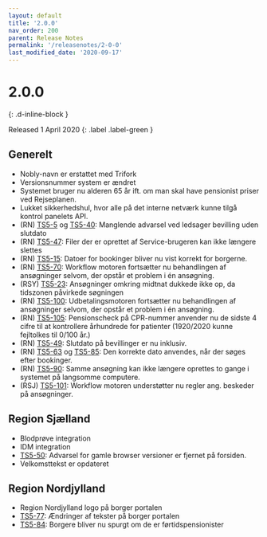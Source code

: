 ```yaml
---
layout: default
title: '2.0.0'
nav_order: 200
parent: Release Notes
permalink: '/releasenotes/2-0-0'
last_modified_date: '2020-09-17'
---
```


# 2.0.0
{: .d-inline-block }

Released 1 April 2020
{: .label .label-green }

## Generelt

- Nobly-navn er erstattet med Trifork
- Versionsnummer system er ændret
- Systemet bruger nu alderen 65 år ift. om man skal have pensionist priser ved Rejseplanen.
- Lukket sikkerhedshul, hvor alle på det interne netværk kunne tilgå kontrol panelets API.
- (RN) [TS5-5](https://sd.trifork.com/projects/TS5/queues/custom/95/TS5-5) og [TS5-40](https://sd.trifork.com/projects/TS5/queues/custom/95/TS5-40): Manglende advarsel ved ledsager bevilling uden slutdato
- (RN) [TS5-47](https://sd.trifork.com/projects/TS5/queues/custom/95/TS5-47): Filer der er oprettet af Service-brugeren kan ikke længere slettes
- (RN) [TS5-15](https://sd.trifork.com/projects/TS5/queues/custom/95/TS5-15): Datoer for bookinger bliver nu vist korrekt for borgerne.
- (RN) [TS5-70](https://sd.trifork.com/projects/TS5/queues/custom/95/TS5-70): Workflow motoren fortsætter nu behandlingen af ansøgninger selvom, der opstår et problem i én ansøgning.
- (RSY) [TS5-23](https://sd.trifork.com/projects/TS5/queues/custom/95/TS5-23): Ansøgninger omkring midtnat dukkede ikke op, da tidszonen påvirkede søgningen
- (RN) [TS5-100](https://sd.trifork.com/projects/TS5/queues/custom/95/TS5-100): Udbetalingsmotoren fortsætter nu behandlingen af ansøgninger selvom, der opstår et problem i én ansøgning.
- (RN) [TS5-105](https://sd.trifork.com/projects/TS5/queues/custom/95/TS5-105): Pensionscheck på CPR-nummer anvender nu de sidste 4 cifre til at kontrollere århundrede for patienter (1920/2020 kunne fejltolkes til 0/100 år.)
- (RN) [TS5-49](https://sd.trifork.com/projects/TS5/queues/custom/95/TS5-49): Slutdato på bevillinger er nu inklusiv.
- (RN) [TS5-63](https://sd.trifork.com/projects/TS5/queues/custom/95/TS5-63) og [TS5-85](https://sd.trifork.com/projects/TS5/queues/custom/95/TS5-85): Den korrekte dato anvendes, når der søges efter bookinger.
- (RN) [TS5-90](https://sd.trifork.com/projects/TS5/queues/custom/95/TS5-90): Samme ansøgning kan ikke længere oprettes to gange i systemet på langsomme computere.
- (RSJ) [TS5-101](https://sd.trifork.com/projects/TS5/queues/custom/95/TS5-101): Workflow motoren understøtter nu regler ang. beskeder på ansøgninger.

## Region Sjælland

- Blodprøve integration
- IDM integration
- [TS5-50](https://sd.trifork.com/projects/TS5/queues/custom/95/TS5-50): Advarsel for gamle browser versioner er fjernet på forsiden.
- Velkomsttekst er opdateret

## Region Nordjylland

- Region Nordjylland logo på borger portalen
- [TS5-77](https://sd.trifork.com/projects/TS5/queues/custom/95/TS5-77): Ændringer af tekster på borger portalen
- [TS5-84](https://sd.trifork.com/projects/TS5/queues/custom/95/TS5-84): Borgere bliver nu spurgt om de er førtidspensionister
